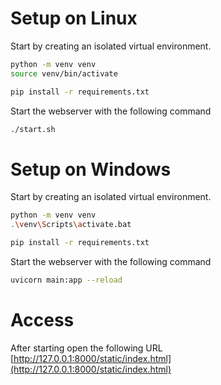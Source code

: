 # Setup on Linux

Start by creating an isolated virtual environment. 

```bash
python -m venv venv
source venv/bin/activate 
```

```bash
pip install -r requirements.txt
```

Start the webserver with the following command

```bash
./start.sh
```


# Setup on Windows

Start by creating an isolated virtual environment. 

```bash
python -m venv venv
.\venv\Scripts\activate.bat
```

```bash
pip install -r requirements.txt
```

Start the webserver with the following command

```bash
uvicorn main:app --reload
```


# Access
After starting open the following URL [http://127.0.0.1:8000/static/index.html](http://127.0.0.1:8000/static/index.html)

